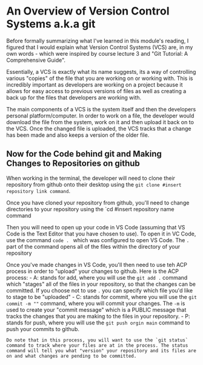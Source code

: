 # An Overview of Version Control Systems a.k.a git

Before formally summarizing what I've learned in this module's reading, I figured that I would explain what Version Control Systems (VCS) are, in my own words - which were inspired by course lecture 3 and "Git Tutorial: A Comprehensive Guide". 

Essentially, a VCS is exactly what its name suggests, its a way of controlling various "copies" of the file that you are working on or working with. This is incredibly important as developers are working on a project because it allows for easy access to previous versions of files as well as creating a back up for the files that developers are working with. 

The main components of a VCS is the system itself and then the developers personal platform/computer. In order to work on a file, the developer would download the file from the system, work on it and then upload it back on to the VCS. Once the changed file is uploaded, the VCS tracks that a change has been made and also keeps a version of the older file.

## Now for the Code behind git and Making Changes to Repositories on github
When working in the terminal, the developer will need to clone their repository from github onto their desktop using the `git clone #insert repository link command`.

Once you have cloned your repository from github, you'll need to change directories to your repository using the `cd #insert repository name command 

Then you will need to open up your code in VS Code (assuming that VS Code is the Text Editor that you have chosen to use). To open it in VC Code, use the command `code . ` which was configured to open VS Code. The `.` part of the command opens all of the files within the directory of your repository

Once you've made changes in VS Code, you'll then need to use teh ACP process in order to "upload" your changes to github. Here is the ACP process:
    - A: stands for add, where you will use the `git add .` command which "stages" all of the files in your repository, so that the changes can be committed. If you choose not to use `.` you can specify which file you'd like to stage to be "uploaded"
    - C: stands for commit, where you will use the `git commit -m ""` command, where you will commit your changes. The `-m` is used to create your "commit message" which is a PUBLIC message that tracks the changes that you are making to the files in your repository.
    - P: stands for push, where you will use the `git push orgin main` command to push your commits to github.

    Do note that in this process, you will want to use the `git status` command to track where your files are at in the process. The status command will tell you what "version" your repository and its files are on and what changes are pending to be committed.